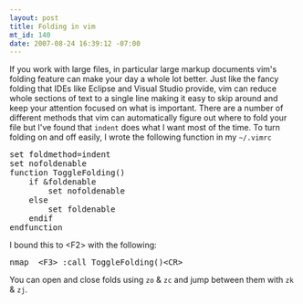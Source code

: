 ```yaml
--- 
layout: post
title: Folding in vim
mt_id: 140
date: 2007-08-24 16:39:12 -07:00
---
```

If you work with large files, in particular large markup documents vim's folding feature can make your day a whole lot better.  Just like the fancy folding that IDEs like Eclipse and Visual Studio provide, vim can reduce whole sections of text to a single line making it easy to skip around and keep your attention focused on what is important.  There are a number of different methods that vim can automatically figure out where to fold your file but I've found that `indent` does what I want most of the time.  To turn folding on and off easily, I wrote the following function in my `~/.vimrc`

<pre>
set foldmethod=indent
set nofoldenable
function ToggleFolding()
    if &foldenable
        set nofoldenable
    else
        set foldenable
    endif
endfunction
</pre>

I bound this to &#60;F2&#62; with the following:

<pre>
nmap <silent> &#60;F3&#62; :call ToggleFolding()&#60;CR&#62;
</pre>

You can open and close folds using `zo` & `zc` and jump between them with `zk` & `zj`.
